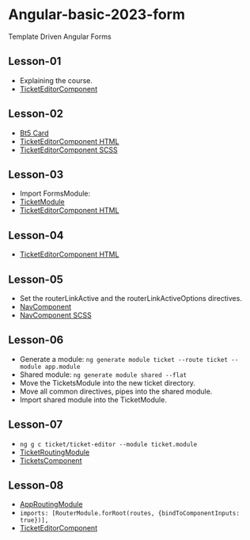 # Angular-basic-2023-form
Template Driven Angular Forms

## Lesson-01
- Explaining the course.
- [TicketEditorComponent](src/app/ticket/ticket-editor/ticket-editor.component.ts)

## Lesson-02
- [Bt5 Card](https://getbootstrap.com/docs/5.3/components/card/#titles-text-and-links)
- [TicketEditorComponent HTML](src/app/ticket/ticket-editor/ticket-editor.component.html)
- [TicketEditorComponent SCSS](src/app/ticket/ticket-editor/ticket-editor.component.scss)

## Lesson-03
- Import FormsModule:
- [TicketModule](src/app/ticket/ticket.module.ts)
- [TicketEditorComponent HTML](src/app/ticket/ticket-editor/ticket-editor.component.html)

## Lesson-04
- [TicketEditorComponent HTML](src/app/ticket/ticket-editor/ticket-editor.component.html)

## Lesson-05
- Set the routerLinkActive and the routerLinkActiveOptions directives.
- [NavComponent](src/app/common/nav/nav.component.ts)
- [NavComponent SCSS](src/app/common/nav/nav.component.scss)

## Lesson-06
- Generate a module: `ng generate module ticket --route ticket --module app.module`
- Shared module: `ng generate module shared --flat`
- Move the TicketsModule into the new ticket directory.
- Move all common directives, pipes into the shared module.
- Import shared module into the TicketModule.

## Lesson-07
- `ng g c ticket/ticket-editor --module ticket.module`
- [TicketRoutingModule](src/app/ticket/ticket-routing.module.ts)
- [TicketsComponent](src/app/page/tickets/tickets.component.ts)

## Lesson-08
- [AppRoutingModule](src/app/app-routing.module.ts)
- `imports: [RouterModule.forRoot(routes, {bindToComponentInputs: true})],`
- [TicketEditorComponent](src/app/ticket/ticket-editor/ticket-editor.component.ts)
  